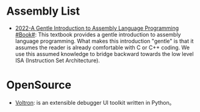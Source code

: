# Assembly List

- [2022-A Gentle Introduction to Assembly Language Programming #Book#](https://github.com/pkivolowitz/asm_book): This textbook provides a gentle introduction to assembly language programming. What makes this introduction "gentle" is that it assumes the reader is already comfortable with C or C++ coding. We use this assumed knowledge to bridge backward towards the low level ISA (Instruction Set Architecture).

# OpenSource

- [Voltron](https://github.com/snare/voltron): is an extensible debugger UI toolkit written in Python。
